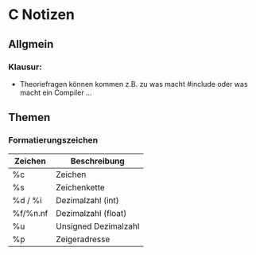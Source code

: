 # C Notizen

## Allgmein

### Klausur:

- Theoriefragen können kommen z.B. zu was macht #include
  oder was macht ein Compiler ...

## Themen

### Formatierungszeichen

| Zeichen | Beschreibung            |
|---------|-------------------------|
| %c      | Zeichen                 |
| %s      | Zeichenkette            |
| %d / %i  | Dezimalzahl (int)       |
| %f/%n.nf | Dezimalzahl (float)     |
| %u      | Unsigned Dezimalzahl    |
| %p      | Zeigeradresse           |
